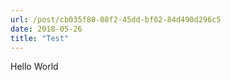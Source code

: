```yaml
---
url: /post/cb035f80-08f2-45dd-bf02-84d490d296c5
date: 2018-05-26
title: "Test"
---
```


Hello World
